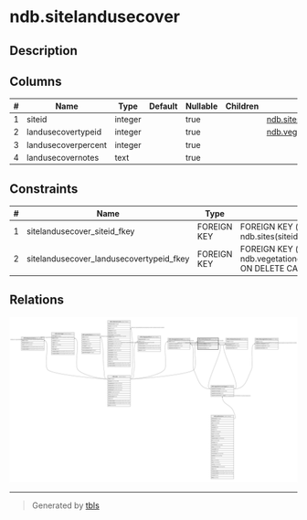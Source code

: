 # ndb.sitelandusecover

## Description

## Columns

| # | Name                | Type    | Default | Nullable | Children | Parents                                                 | Comment |
| - | ------------------- | ------- | ------- | -------- | -------- | ------------------------------------------------------- | ------- |
| 1 | siteid              | integer |         | true     |          | [ndb.sites](ndb.sites.md)                               |         |
| 2 | landusecovertypeid  | integer |         | true     |          | [ndb.vegetationcovertypes](ndb.vegetationcovertypes.md) |         |
| 3 | landusecoverpercent | integer |         | true     |          |                                                         |         |
| 4 | landusecovernotes   | text    |         | true     |          |                                                         |         |

## Constraints

| # | Name                                     | Type        | Definition                                                                                                    |
| - | ---------------------------------------- | ----------- | ------------------------------------------------------------------------------------------------------------- |
| 1 | sitelandusecover_siteid_fkey             | FOREIGN KEY | FOREIGN KEY (siteid) REFERENCES ndb.sites(siteid) ON DELETE CASCADE                                           |
| 2 | sitelandusecover_landusecovertypeid_fkey | FOREIGN KEY | FOREIGN KEY (landusecovertypeid) REFERENCES ndb.vegetationcovertypes(vegetationcovertypeid) ON DELETE CASCADE |

## Relations

![er](ndb.sitelandusecover.svg)

---

> Generated by [tbls](https://github.com/k1LoW/tbls)
